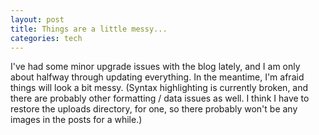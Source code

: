 ```yaml
--- 
layout: post
title: Things are a little messy...
categories: tech
---
```

I've had some minor upgrade issues with the blog lately, and I am only about halfway through updating everything.  In the meantime, I'm afraid things will look a bit messy.  (Syntax highlighting is currently broken, and there are probably other formatting / data issues as well.  I think I have to restore the uploads directory, for one, so there probably won't be any images in the posts for a while.)
